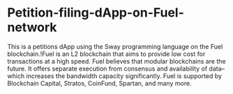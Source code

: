 # Petition-filing-dApp-on-Fuel-network
This is a petitions dApp using the Sway programming language on the Fuel blockchain.!Fuel is an L2 blockchain that aims to provide low cost for transactions at a high speed. Fuel believes that modular blockchains are the future. It offers separate execution from consensus and availability of data–which increases the bandwidth capacity significantly. Fuel is supported by Blockchain Capital, Stratos, CoinFund, Spartan, and many more.

